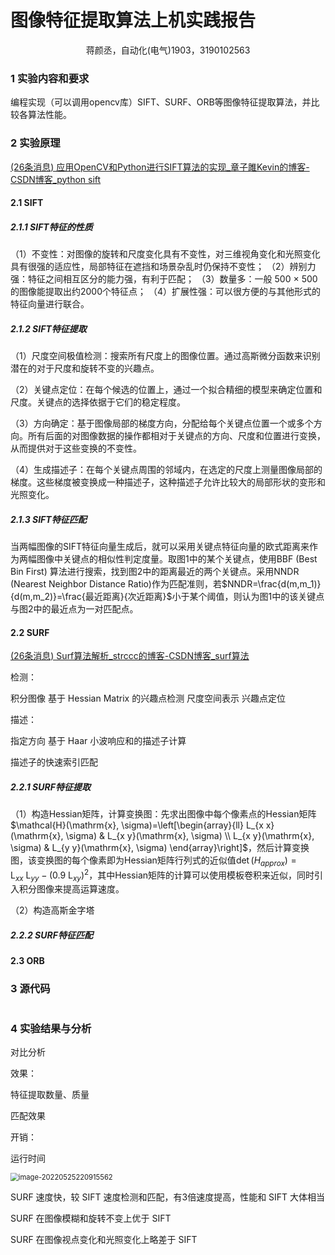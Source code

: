 

# 图像特征提取算法上机实践报告

<center>蒋颜丞，自动化(电气)1903，3190102563  </center>

### 1 实验内容和要求

​		编程实现（可以调用opencv库）SIFT、SURF、ORB等图像特征提取算法，并比较各算法性能。

### 2 实验原理

[(26条消息) 应用OpenCV和Python进行SIFT算法的实现_章子雎Kevin的博客-CSDN博客_python sift](https://blog.csdn.net/zhangziju/article/details/79754652)

#### 2.1 SIFT

##### 2.1.1 SIFT特征的性质

（1）不变性：对图像的旋转和尺度变化具有不变性，对三维视角变化和光照变化具有很强的适应性，局部特征在遮挡和场景杂乱时仍保持不变性；
（2）辨别力强：特征之间相互区分的能力强，有利于匹配；
（3）数量多：一般 500 × 500 的图像能提取出约2000个特征点；
（4）扩展性强：可以很方便的与其他形式的特征向量进行联合。

##### 2.1.2 SIFT特征提取

（1）尺度空间极值检测：搜索所有尺度上的图像位置。通过高斯微分函数来识别潜在的对于尺度和旋转不变的兴趣点。

（2）关键点定位：在每个候选的位置上，通过一个拟合精细的模型来确定位置和尺度。关键点的选择依据于它们的稳定程度。

（3）方向确定：基于图像局部的梯度方向，分配给每个关键点位置一个或多个方向。所有后面的对图像数据的操作都相对于关键点的方向、尺度和位置进行变换，从而提供对于这些变换的不变性。

（4）生成描述子：在每个关键点周围的邻域内，在选定的尺度上测量图像局部的梯度。这些梯度被变换成一种描述子，这种描述子允许比较大的局部形状的变形和光照变化。

##### 2.1.3 SIFT特征匹配

当两幅图像的SIFT特征向量生成后，就可以采用关键点特征向量的欧式距离来作为两幅图像中关键点的相似性判定度量。取图1中的某个关键点，使用BBF (Best Bin First) 算法进行搜索，找到图2中的距离最近的两个关键点。采用NNDR (Nearest Neighbor Distance Ratio)作为匹配准则，若$NNDR=\frac{d(m,m_1)}{d(m,m_2)}=\frac{最近距离}{次近距离}$小于某个阈值，则认为图1中的该关键点与图2中的最近点为一对匹配点。



#### 2.2 SURF

[(26条消息) Surf算法解析_strccc的博客-CSDN博客_surf算法](https://blog.csdn.net/streamchuanxi/article/details/50924549)

检测：

积分图像
基于 Hessian Matrix 的兴趣点检测
尺度空间表示
兴趣点定位

描述：

指定方向
基于 Haar 小波响应和的描述子计算

描述子的快速索引匹配

##### 2.2.1 SURF特征提取

（1）构造Hessian矩阵，计算变换图：先求出图像中每个像素点的Hessian矩阵$\mathcal{H}(\mathrm{x}, \sigma)=\left[\begin{array}{ll}
L_{x x}(\mathrm{x}, \sigma) & L_{x y}(\mathrm{x}, \sigma) \\
L_{x y}(\mathrm{x}, \sigma) & L_{y y}(\mathrm{x}, \sigma)
\end{array}\right]$，然后计算变换图，该变换图的每个像素即为Hessian矩阵行列式的近似值$\operatorname{det}\left(H_{a p p r o x}\right)=\mathrm{L}_{x x} \mathrm{~L}_{y y}-\left(0.9 \mathrm{~L}_{x y}\right)^{2}$，其中Hessian矩阵的计算可以使用模板卷积来近似，同时引入积分图像来提高运算速度。

（2）构造高斯金字塔



##### 2.2.2 SURF特征匹配



#### 2.3 ORB





### 3 源代码

```python

```





### 4 实验结果与分析

对比分析



效果：

特征提取数量、质量

匹配效果



开销：

运行时间

<img src="D:\浙江大学\课程\2022春夏课程\数字图像处理与机器视觉\CVprojects\Project6\report\image-20220525220915562.png" alt="image-20220525220915562" style="zoom:80%;" />

SURF 速度快，较 SIFT 速度检测和匹配，有3倍速度提高，性能和 SIFT 大体相当

SURF 在图像模糊和旋转不变上优于 SIFT

SURF 在图像视点变化和光照变化上略差于 SIFT
